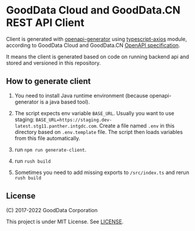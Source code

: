 # GoodData Cloud and GoodData.CN REST API Client

Client is generated with [openapi-generator](https://github.com/OpenAPITools/openapi-generator) using [typescript-axios](https://github.com/OpenAPITools/openapi-generator/tree/master/modules/openapi-generator/src/main/resources/typescript-axios) module, according to GoodData Cloud and GoodData.CN [OpenAPI specification](https://github.com/OAI/OpenAPI-Specification).

It means the client is generated based on code on running backend api and stored and versioned in this repository.

## How to generate client

1. You need to install Java runtime environment (because openapi-generator is a java based tool).

2. The script expects env variable `BASE_URL`.
   Usually you want to use staging: `BASE_URL=https://staging.dev-latest.stg11.panther.intgdc.com`.
   Create a file named `.env` in this directory based on `.env.template` file.
   The script then loads variables from this file automatically.

3. run `npm run generate-client`.

4. run `rush build`

5. Sometimes you need to add missing exports to `/src/index.ts` and rerun `rush build`

## License

(C) 2017-2022 GoodData Corporation

This project is under MIT License. See [LICENSE](https://github.com/gooddata/gooddata-ui-sdk/blob/master/libs/api-client-tiger/LICENSE).
